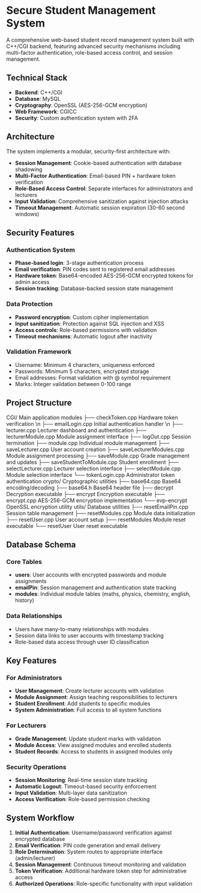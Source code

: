 # Secure Student Management System

A comprehensive web-based student record management system built with C++/CGI backend, featuring advanced security mechanisms including multi-factor authentication, role-based access control, and session management.

## Technical Stack

- **Backend**: C++/CGI
- **Database**: MySQL
- **Cryptography**: OpenSSL (AES-256-GCM encryption)
- **Web Framework**: CGICC
- **Security**: Custom authentication system with 2FA

## Architecture

The system implements a modular, security-first architecture with:

- **Session Management**: Cookie-based authentication with database shadowing
- **Multi-Factor Authentication**: Email-based PIN + hardware token verification
- **Role-Based Access Control**: Separate interfaces for administrators and lecturers
- **Input Validation**: Comprehensive sanitization against injection attacks
- **Timeout Management**: Automatic session expiration (30-60 second windows)

## Security Features

### Authentication System
- **Phase-based login**: 3-stage authentication process
- **Email verification**: PIN codes sent to registered email addresses
- **Hardware token**: Base64-encoded AES-256-GCM encrypted tokens for admin access
- **Session tracking**: Database-backed session state management

### Data Protection
- **Password encryption**: Custom cipher implementation
- **Input sanitization**: Protection against SQL injection and XSS
- **Access controls**: Role-based permissions with validation
- **Timeout mechanisms**: Automatic logout after inactivity

### Validation Framework
- Username: Minimum 4 characters, uniqueness enforced
- Passwords: Minimum 5 characters, encrypted storage
- Email addresses: Format validation with @ symbol requirement
- Marks: Integer validation between 0-100 range

## Project Structure
CGI/                    Main application modules
├── checkToken.cpp           Hardware token verification \n
├── emailLogin.cpp           Initial authentication handler \n
├── lecturer.cpp             Lecturer dashboard and authentication
├── lecturerModule.cpp       Module assignment interface
├── logOut.cpp               Session termination
├── module.cpp               Individual module management
├── saveLecturer.cpp         User account creation
├── saveLecturerModules.cpp  Module assignment processing
├── saveModule.cpp           Grade management and updates
├── saveStudentToModule.cpp  Student enrollment
├── selectLecturer.cpp       Lecturer selection interface
├── selectModule.cpp         Module selection interface
└── tokenLogin.cpp           Administrator token authentication
crypto/                 Cryptographic utilities
├── base64.cpp               Base64 encoding/decoding
├── base64.h                 Base64 header file
├── decrypt                  Decryption executable
├── encrypt                  Encryption executable
├── encrypt.cpp              AES-256-GCM encryption implementation
└── evp-encrypt              OpenSSL encryption utility
utils/                  Database utilities
├── resetEmailPin.cpp        Session table management
├── resetModules.cpp         Module data initialization
├── resetUser.cpp            User account setup
├── resetModules             Module reset executable
└── resetUser                User reset executable

## Database Schema

### Core Tables
- **users**: User accounts with encrypted passwords and module assignments
- **emailPin**: Session management and authentication state tracking
- **modules**: Individual module tables (maths, physics, chemistry, english, history)

### Data Relationships
- Users have many-to-many relationships with modules
- Session data links to user accounts with timestamp tracking
- Role-based data access through user ID classification

## Key Features

### For Administrators
- **User Management**: Create lecturer accounts with validation
- **Module Assignment**: Assign teaching responsibilities to lecturers
- **Student Enrollment**: Add students to specific modules
- **System Administration**: Full access to all system functions

### For Lecturers
- **Grade Management**: Update student marks with validation
- **Module Access**: View assigned modules and enrolled students
- **Student Records**: Access to students in assigned modules only

### Security Operations
- **Session Monitoring**: Real-time session state tracking
- **Automatic Logout**: Timeout-based security enforcement
- **Input Validation**: Multi-layer data sanitization
- **Access Verification**: Role-based permission checking

## System Workflow

1. **Initial Authentication**: Username/password verification against encrypted database
2. **Email Verification**: PIN code generation and email delivery
3. **Role Determination**: System routes to appropriate interface (admin/lecturer)
4. **Session Management**: Continuous timeout monitoring and validation
5. **Token Verification**: Additional hardware token step for administrative access
6. **Authorized Operations**: Role-specific functionality with input validation
